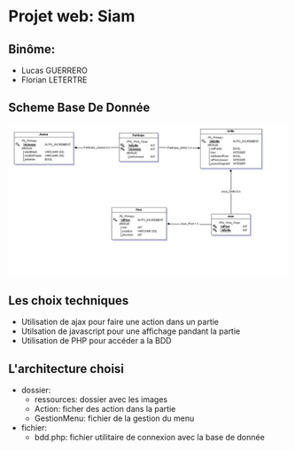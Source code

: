 # Projet web: Siam  

## Binôme:  
- Lucas GUERRERO
- Florian LETERTRE

## Scheme Base De Donnée

![Image BBD](ressources/MLD.png)

## Les choix techniques
- Utilisation de ajax pour faire une action dans un partie
- Utilsation de javascript pour une affichage pandant la partie
- Utilisation de PHP pour accéder a la BDD

## L'architecture choisi
- dossier:
  - ressources: dossier avec les images
  - Action: ficher des action dans la partie
  - GestionMenu: fichier de la gestion du menu
- fichier:
  - bdd.php: fichier utilitaire de connexion avec la base de donnée
